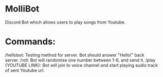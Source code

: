 # MolliBot
 Discord Bot which allows users to play songs from Youtube.
 
 # Commands:
 /hellobot: Testing method for server. Bot should answer "Hello!" back server.
 /roll: Bot will randomise one number between 1-6, and send it.
 /play {YOUTUBE LINK}: Bot will join to voice channel and start playing audio track of sent Youtube url.
 

